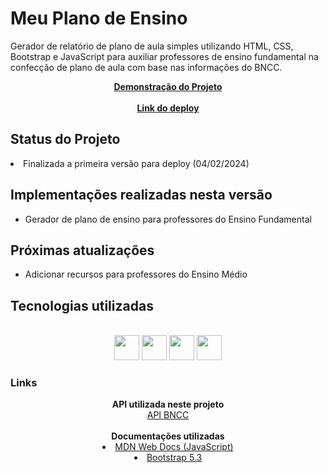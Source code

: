 # Meu Plano de Ensino
Gerador de relatório de plano de aula simples utilizando HTML, CSS, Bootstrap e JavaScript para auxiliar professores de ensino fundamental na confecção de plano de aula com base nas informações do BNCC. 

<div align="center">
    
<strong> <a href="https://drive.google.com/file/d/1zzvzLswHPcMrRkBp60nI9Ih4mKFGzNQT/preview" target="_blank" > Demonstração do Projeto </a></strong><br><br>
<strong><a href="https://meuplano.netlify.app/" target="_blank">Link do deploy </strong></a>
</div>
    
<h2>Status do Projeto</h2>

<li> Finalizada a primeira versão para deploy (04/02/2024) </li> 

<h2> Implementações realizadas nesta versão </h2>
<ul>
<li> Gerador de plano de ensino para professores do Ensino Fundamental </li>
</ul>

<h2> Próximas atualizações </h2>
<ul>
  <li> Adicionar recursos para professores do Ensino Médio </li>  
</ul>

<h2>Tecnologias utilizadas </h2>

<div style="display: inline_block" align="center"><br>
<img src="https://cdn.jsdelivr.net/gh/devicons/devicon/icons/html5/html5-plain.svg" width="40" height="40"/>
<img src="https://cdn.jsdelivr.net/gh/devicons/devicon/icons/css3/css3-plain.svg" width="40" height="40"/>
<img src="https://upload.wikimedia.org/wikipedia/commons/thumb/b/b2/Bootstrap_logo.svg/512px-Bootstrap_logo.svg.png" width="40" height="40" />
<img src="https://cdn.jsdelivr.net/gh/devicons/devicon/icons/javascript/javascript-plain.svg" width="40" height="40"/>
</div>

<h3> Links </h3>

<div align="center">
<strong> API utilizada neste projeto </strong><br>
<a href="https://cientificar1992.pythonanywhere.com/visualizarBncc/" target="_blank"> API BNCC </a><br><br>
<strong> Documentações utilizadas </strong>
<li><a href="https://developer.mozilla.org/pt-BR/" target="_blank"> MDN Web Docs (JavaScript) </a></li>
<li><a href="https://getbootstrap.com/docs/5.3/getting-started/introduction/" target="_blank"> Bootstrap 5.3 </a></li>
